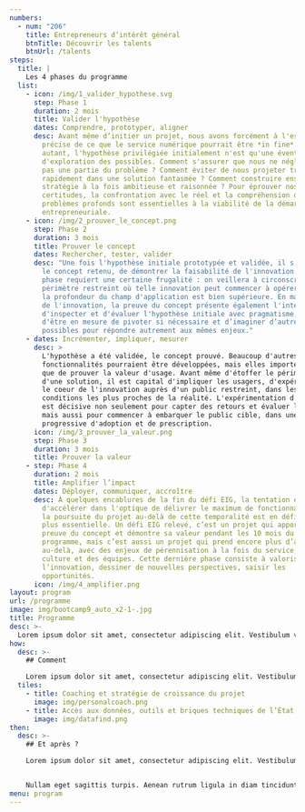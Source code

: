 ```yaml
---
numbers:
  - num: "206"
    title: Entrepreneurs d’intérêt général
    btnTitle: Découvrir les talents
    btnUrl: /talents
steps:
  title: |
    Les 4 phases du programme
  list:
    - icon: /img/1_valider_hypothese.svg
      step: Phase 1
      duration: 2 mois
      title: Valider l'hypothèse
      dates: Comprendre, prototyper, aligner
      desc: Avant même d’initier un projet, nous avons forcément à l'esprit une idée
        précise de ce que le service numérique pourrait être *in fine*. Pour
        autant, l'hypothèse privilégiée initialement n'est qu'une éventualité
        d'exploration des possibles. Comment s'assurer que nous ne négligeons
        pas une partie du problème ? Comment éviter de nous projeter trop
        rapidement dans une solution fantasmée ? Comment construire ensemble une
        stratégie à la fois ambitieuse et raisonnée ? Pour éprouver nos
        certitudes, la confrontation avec le réel et la compréhension des
        problèmes profonds sont essentielles à la viabilité de la démarche
        entrepreneuriale.
    - icon: /img/2_prouver_le_concept.png
      step: Phase 2
      duration: 3 mois
      title: Prouver le concept
      dates: Rechercher, tester, valider
      desc: "Une fois l'hypothèse initiale prototypée et validée, il s'agit de prouver
        le concept retenu, de démontrer la faisabilité de l'innovation. Cette
        phase requiert une certaine frugalité : on veillera à circonscrire un
        périmètre restreint où telle innovation peut commencer à opérer, même si
        la profondeur du champ d'application est bien supérieure. En management
        de l'innovation, la preuve du concept présente également l'intérêt
        d'inspecter et d'évaluer l'hypothèse initiale avec pragmatisme, afin
        d'être en mesure de pivoter si nécessaire et d’imaginer d’autres
        possibles pour répondre autrement aux mêmes enjeux."
    - dates: Incrémenter, impliquer, mesurer
      desc: >
        L'hypothèse a été validée, le concept prouvé. Beaucoup d'autres
        fonctionnalités pourraient être développées, mais elles importent moins
        que de prouver la valeur d'usage. Avant même d'étoffer le périmètre
        d'une solution, il est capital d'impliquer les usagers, d'expérimenter
        le coeur de l'innovation auprès d'un public restreint, dans les
        conditions les plus proches de la réalité. L'expérimentation d'un pilote
        est décisive non seulement pour capter des retours et évaluer l’impact,
        mais aussi pour commencer à embarquer le public cible, dans une logique
        progressive d'adoption et de prescription.
      icon: /img/3_prouver_la_valeur.png
      step: Phase 3
      duration: 3 mois
      title: Prouver la valeur
    - step: Phase 4
      duration: 2 mois
      title: Amplifier l’impact
      dates: Déployer, communiquer, accroître
      desc: À quelques encablures de la fin du défi EIG, la tentation est forte
        d'accélérer dans l'optique de délivrer le maximum de fonctionnalités. Or
        la poursuite du projet au-delà de cette temporalité est en définitive
        plus essentielle. Un défi EIG relevé, c’est un projet qui apporte la
        preuve du concept et démontre sa valeur pendant les 10 mois du
        programme, mais c’est aussi un projet qui prend encore plus d’ampleur
        au-delà, avec des enjeux de pérennisation à la fois du service, de la
        culture et des équipes. Cette dernière phase consiste à valoriser
        l’innovation, dessiner de nouvelles perspectives, saisir les
        opportunités.
      icon: /img/4_amplifier.png
layout: program
url: /programme
image: img/bootcamp9_auto_x2-1-.jpg
title: Programme
desc: >-
  Lorem ipsum dolor sit amet, consectetur adipiscing elit. Vestibulum vehicula, est sed faucibus placerat, erat lacus pharetra leo, nec venenatis quam justo ac massa. Maecenas in consectetur mi. Phasellus purus magna, finibus eu aliquam ac, facilisis id odio. Integer sagittis sem sagittis elit lobortis, in suscipit risus blandit. Sed egestas ipsum at nisi volutpat, eget elementum magna consectetur. Donec velit sapien, tristique quis libero quis, volutpat lacinia urna. Nullam eget velit aliquet, rhoncus neque sit amet, consectetur lorem.
how:
  desc: >-
    ## Comment

    Lorem ipsum dolor sit amet, consectetur adipiscing elit. Vestibulum vehicula, est sed faucibus placerat, erat lacus pharetra leo, nec venenatis quam justo ac massa. Maecenas in consectetur mi. Phasellus purus magna, finibus eu aliquam ac, facilisis id odio. Integer sagittis sem sagittis elit lobortis, in suscipit risus blandit. Sed egestas ipsum at nisi volutpat, eget elementum magna consectetur. Donec velit sapien, tristique quis libero quis, volutpat lacinia urna. Nullam eget velit aliquet, rhoncus neque sit amet, consectetur lorem.
  tiles:
    - title: Coaching et stratégie de croissance du projet
      image: img/personalcoach.png
    - title: Accès aux données, outils et briques techniques de l’État
      image: img/datafind.png
then:
  desc: >-
    ## Et après ?

    Lorem ipsum dolor sit amet, consectetur adipiscing elit. Vestibulum vehicula, est sed faucibus placerat, erat lacus pharetra leo, nec venenatis quam justo ac massa. Maecenas in consectetur mi. Phasellus purus magna, finibus eu aliquam ac, facilisis id odio. Integer sagittis sem sagittis elit lobortis, in suscipit risus blandit. Sed egestas ipsum at nisi volutpat, eget elementum magna consectetur. Donec velit sapien, tristique quis libero quis, volutpat lacinia urna. Nullam eget velit aliquet, rhoncus neque sit amet, consectetur lorem.


    Nullam eget sagittis turpis. Aenean rutrum ligula in diam tincidunt, vitae vulputate quam molestie. Aliquam ut convallis odio, non condimentum ante. Morbi sodales turpis et nibh tincidunt, quis eleifend massa euismod. Nulla laoreet lacinia orci non finibus. Nam felis diam, vulputate lobortis orci ac, euismod pharetra nisi. Nunc tristique ex tempus, interdum nunc ut, viverra lectus. Fusce sed mi ultrices, imperdiet nunc ut, pulvinar leo. In elit eros, consequat vitae dui a, porttitor placerat libero. Sed varius maximus felis vel volutpat. Curabitur ut lobortis tellus, sit amet ornare urna. 
menu: program
---
```

